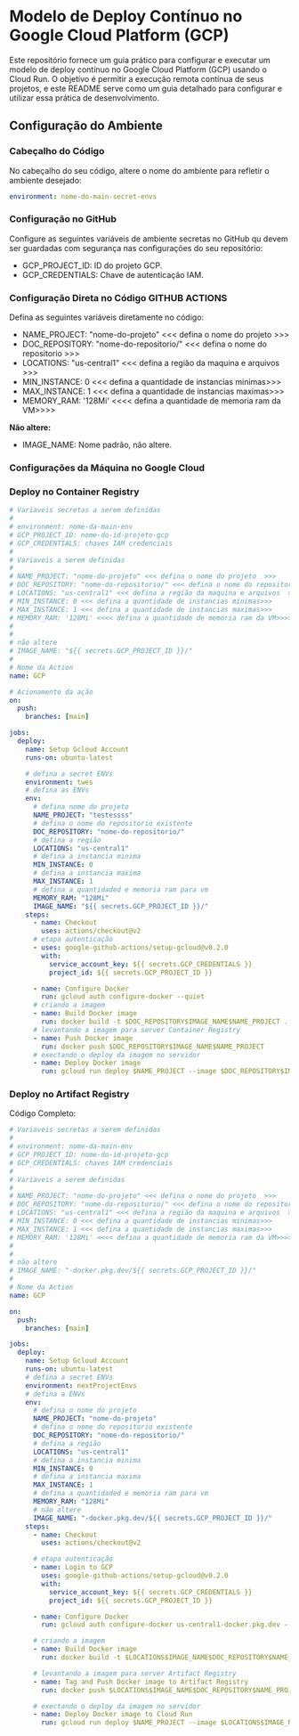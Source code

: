 # Modelo de Deploy Contínuo no Google Cloud Platform (GCP)

Este repositório fornece um guia prático para configurar e executar um modelo de deploy contínuo no Google Cloud Platform (GCP) usando o Cloud Run. O objetivo é permitir a execução remota contínua de seus projetos, e este README serve como um guia detalhado para configurar e utilizar essa prática de desenvolvimento.

## Configuração do Ambiente

### Cabeçalho do Código

No cabeçalho do seu código, altere o nome do ambiente para refletir o ambiente desejado:

```yaml
environment: nome-do-main-secret-envs
```

### Configuração no GitHub

Configure as seguintes variáveis de ambiente secretas no GitHub qu devem ser guardadas com segurança nas configurações do seu repositório:

- GCP_PROJECT_ID: ID do projeto GCP.
- GCP_CREDENTIALS: Chave de autenticação IAM.

### Configuração Direta no Código GITHUB ACTIONS

Defina as seguintes variáveis diretamente no código:

- NAME_PROJECT: "nome-do-projeto" <<< defina o nome do projeto >>>
- DOC_REPOSITORY: "nome-do-repositorio/" <<< defina o nome do repositorio >>>
- LOCATIONS: "us-central1" <<< defina a região da maquina e arquivos >>>
- MIN_INSTANCE: 0 <<< defina a quantidade de instancias minimas>>>
- MAX_INSTANCE: 1 <<< defina a quantidade de instancias maximas>>>
- MEMORY_RAM: '128Mi' <<<< defina a quantidade de memoria ram da VM>>>>

**Não altere:**

- IMAGE_NAME: Nome padrão, não altere.

### Configurações da Máquina no Google Cloud

### Deploy no Container Registry

```yaml
# Variaveis secretas a serem definidas
#
# environment: nome-da-main-env
# GCP_PROJECT_ID: nome-do-id-projeto-gcp
# GCP_CREDENTIALS: chaves IAM credenciais
#
# Variaveis a serem definidas
#
# NAME_PROJECT: "nome-do-projeto" <<< defina o nome do projeto  >>>
# DOC_REPOSITORY: "nome-do-repositorio/" <<< defina o nome do repositorio  >>>
# LOCATIONS: "us-central1" <<< defina a região da maquina e arquivos  >>>
# MIN_INSTANCE: 0 <<< defina a quantidade de instancias minimas>>>
# MAX_INSTANCE: 1 <<< defina a quantidade de instancias maximas>>>
# MEMORY_RAM: '128Mi' <<<< defina a quantidade de memoria ram da VM>>>>
#
#
# não altere
# IMAGE_NAME: "${{ secrets.GCP_PROJECT_ID }}/"
#
# Nome da Action
name: GCP

# Acionamento da ação
on:
  push:
    branches: [main]

jobs:
  deploy:
    name: Setup Gcloud Account
    runs-on: ubuntu-latest

    # defina a secret ENVs
    environment: twes
    # defina as ENVs
    env:
      # defina nome do projeto
      NAME_PROJECT: "testessss"
      # defina o nome do repositorio existente
      DOC_REPOSITORY: "nome-do-repositorio/"
      # defina a região
      LOCATIONS: "us-central1"
      # defina a instancia minima
      MIN_INSTANCE: 0
      # defina a instancia maxima
      MAX_INSTANCE: 1
      # defina a quantidaded e memoria ram para vm
      MEMORY_RAM: "128Mi"
      IMAGE_NAME: "${{ secrets.GCP_PROJECT_ID }}/"
    steps:
      - name: Checkout
        uses: actions/checkout@v2
      # etapa autenticação
      - uses: google-github-actions/setup-gcloud@v0.2.0
        with:
          service_account_key: ${{ secrets.GCP_CREDENTIALS }}
          project_id: ${{ secrets.GCP_PROJECT_ID }}

      - name: Configure Docker
        run: gcloud auth configure-docker --quiet
      # criando a imagem
      - name: Build Docker image
        run: docker build -t $DOC_REPOSITORY$IMAGE_NAME$NAME_PROJECT .
      # levantando a imagem para server Container Registry
      - name: Push Docker image
        run: docker push $DOC_REPOSITORY$IMAGE_NAME$NAME_PROJECT
      # exectando o deploy da imagem no servidor
      - name: Deploy Docker image
        run: gcloud run deploy $NAME_PROJECT --image $DOC_REPOSITORY$IMAGE_NAME$NAME_PROJECT --region $LOCATIONS --memory $MEMORY_RAM  --min-instances $MIN_INSTANCE --max-instances $MAX_INSTANCE --platform managed --port 80 --allow-unauthenticated
```

### Deploy no Artifact Registry

Código Completo:

```yaml
# Variaveis secretas a serem definidas
#
# environment: nome-da-main-env
# GCP_PROJECT_ID: nome-do-id-projeto-gcp
# GCP_CREDENTIALS: chaves IAM credenciais
#
# Variaveis a serem definidas
#
# NAME_PROJECT: "nome-do-projeto" <<< defina o nome do projeto  >>>
# DOC_REPOSITORY: "nome-do-repositorio/" <<< defina o nome do repositorio  >>>
# LOCATIONS: "us-central1" <<< defina a região da maquina e arquivos  >>>
# MIN_INSTANCE: 0 <<< defina a quantidade de instancias minimas>>>
# MAX_INSTANCE: 1 <<< defina a quantidade de instancias maximas>>>
# MEMORY_RAM: '128Mi' <<<< defina a quantidade de memoria ram da VM>>>>
#
#
# não altere
# IMAGE_NAME: "-docker.pkg.dev/${{ secrets.GCP_PROJECT_ID }}/"
#
# Nome da Action
name: GCP

on:
  push:
    branches: [main]

jobs:
  deploy:
    name: Setup Gcloud Account
    runs-on: ubuntu-latest
    # defina a secret ENVs
    environment: nextProjectEnvs
    # defina a ENVs
    env:
      # defina o nome do projeto
      NAME_PROJECT: "nome-do-projeto"
      # defina o nome do repositorio existente
      DOC_REPOSITORY: "nome-do-repositorio/"
      # defina a região
      LOCATIONS: "us-central1"
      # defina a instancia minima
      MIN_INSTANCE: 0
      # defina a instancia maxima
      MAX_INSTANCE: 1
      # defina a quantidaded e memoria ram para vm
      MEMORY_RAM: "128Mi"
      # não altere
      IMAGE_NAME: "-docker.pkg.dev/${{ secrets.GCP_PROJECT_ID }}/"
    steps:
      - name: Checkout
        uses: actions/checkout@v2

      # etapa autenticação
      - name: Login to GCP
        uses: google-github-actions/setup-gcloud@v0.2.0
        with:
          service_account_key: ${{ secrets.GCP_CREDENTIALS }}
          project_id: ${{ secrets.GCP_PROJECT_ID }}

      - name: Configure Docker
        run: gcloud auth configure-docker us-central1-docker.pkg.dev --quiet

      # criando a imagem
      - name: Build Docker image
        run: docker build -t $LOCATIONS$IMAGE_NAME$DOC_REPOSITORY$NAME_PROJECT .

      # levantando a imagem para server Artifact Registry
      - name: Tag and Push Docker image to Artifact Registry
        run: docker push $LOCATIONS$IMAGE_NAME$DOC_REPOSITORY$NAME_PROJECT

      # exectando o deploy da imagem no servidor
      - name: Deploy Docker image to Cloud Run
        run: gcloud run deploy $NAME_PROJECT --image $LOCATIONS$IMAGE_NAME$DOC_REPOSITORY$NAME_PROJECT --region $LOCATIONS --memory $MEMORY_RAM --min-instances $MIN_INSTANCE --max-instances $MAX_INSTANCE --platform managed --port 80 --allow-unauthenticated
```
